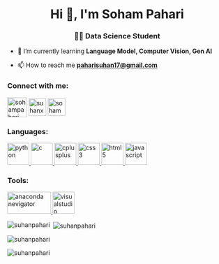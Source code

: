 <h1 align="center">Hi 👋, I'm Soham Pahari</h1>
<h3 align="center">👨‍🏫 Data Science Student </h3>

- 🌱 I’m currently learning **Language Model, Computer Vision, Gen AI**

- 📫 How to reach me **paharisuhan17@gmail.com**

<h3 align="left">Connect with me:</h3>
<p align="left">
<a href="https://twitter.com/sohampahari" target="_blank"><img align="center" src="https://static.vecteezy.com/system/resources/previews/018/930/745/original/twitter-logo-twitter-icon-transparent-free-free-png.png" alt="sohampahari" height="45" width="45" /></a>
<a href="https://kaggle.com/suhanxd" target="_blank"><img align="center" src="https://cdn4.iconfinder.com/data/icons/logos-and-brands/512/189_Kaggle_logo_logos-512.png" alt="suhanxd" height="40" width="40" /></a>
<a href="https://instagram.com/sohampahari" target="_blank"><img align="center" src="https://png.pngtree.com/png-clipart/20180626/ourmid/pngtree-instagram-icon-instagram-logo-png-image_3584853.png" alt="sohampahari" height="40" width="40" /></a>
</p>

<h3 align="left">Languages:</h3>
<p align="left"> <a href="https://www.python.org" target="_blank" rel="noreferrer"> <img src="https://image.pngaaa.com/138/619138-middle.png" alt="python" width="50" height="50"/> </a> <a href="https://www.cprogramming.com/" target="_blank" rel="noreferrer"> <img src="https://e7.pngegg.com/pngimages/465/779/png-clipart-blue-and-white-c-logo-the-c-programming-language-computer-programming-computer-icons-programmer-blue-angle.png" alt="c" width="50" height="50"/> </a> <a href="https://www.w3schools.com/cpp/" target="_blank" rel="noreferrer"> <img src="https://w7.pngwing.com/pngs/46/626/png-transparent-c-logo-the-c-programming-language-computer-icons-computer-programming-source-code-programming-miscellaneous-template-blue.png" alt="cplusplus" width="50" height="50"/> </a> <a href="https://www.w3schools.com/css/" target="_blank" rel="noreferrer"> <img src="https://img.freepik.com/free-icon/css_318-698167.jpg" alt="css3" width="50" height="50"/> </a> <a href="https://www.w3.org/html/" target="_blank" rel="noreferrer"> <img src="https://w7.pngwing.com/pngs/201/90/png-transparent-logo-html-html5.png" alt="html5" width="50" height="50"/> </a> <a href="https://developer.mozilla.org/en-US/docs/Web/JavaScript" target="_blank" rel="noreferrer"> <img src="https://e7.pngegg.com/pngimages/503/848/png-clipart-javascript-computer-icons-software-developer-cascading-style-sheets-javascript-logo-angle-text.png" alt="javascript" width="50" height="50"/> </a> </p>

<h3 align="left">Tools:</h3>
<p align="left"> <a href="https://www.anaconda.com/" target="_blank" rel="noreferrer"> <img src="https://png.pngitem.com/pimgs/s/241-2413548_logo-anaconda-python-hd-png-download.png" alt="anaconda nevigator" width="100" height="50"/> </a> 
<a href="https://code.visualstudio.com/" target="_blank" rel="noreferrer"> <img src="https://code.visualstudio.com/assets/branding/app-icon.png" alt="visualstudio" width="50" height="50"/> </a>
</p>


<p><img align="left" src="https://github-readme-stats.vercel.app/api/top-langs?username=suhanpahari&show_icons=true&locale=en&layout=compact" alt="suhanpahari" /></p>

<p>&nbsp;<img align="center" src="https://github-readme-stats.vercel.app/api?username=suhanpahari&show_icons=true&locale=en" alt="suhanpahari" /></p>

<p><img align="center" src="https://github-readme-streak-stats.herokuapp.com/?user=suhanpahari&" alt="suhanpahari" /></p>


<p align="left"> <img src="https://komarev.com/ghpvc/?username=suhanpahari&label=Profile%20views&color=0e75b6&style=flat" alt="suhanpahari" /> </p>
<!--
<p align="left"> <a href="https://github.com/ryo-ma/github-profile-trophy"><img src="https://github-profile-trophy.vercel.app/?username=suhanpahari" alt="suhanpahari" /></a> </p> -->
